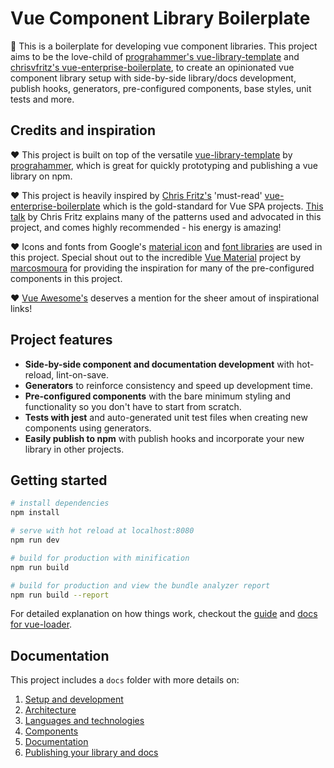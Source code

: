 # Vue Component Library Boilerplate

:wave: This is a boilerplate for developing vue component libraries. This project aims to be the love-child of [prograhammer's vue-library-template](https://github.com/prograhammer/vue-library-template) and [chrisvfritz's vue-enterprise-boilerplate](https://github.com/chrisvfritz/vue-enterprise-boilerplate), to create an opinionated vue component library setup with side-by-side library/docs development, publish hooks, generators, pre-configured components, base styles, unit tests and more.

## Credits and inspiration

:heart: This project is built on top of the versatile [vue-library-template](https://github.com/prograhammer/vue-library-template) by [prograhammer](https://github.com/prograhammer), which is great for quickly prototyping and publishing a vue library on npm.

:heart: This project is heavily inspired by [Chris Fritz's](https://github.com/chrisvfritz) 'must-read' [vue-enterprise-boilerplate](https://github.com/chrisvfritz/vue-enterprise-boilerplate) which is the gold-standard for Vue SPA projects. [This talk](https://youtu.be/7lpemgMhi0k) by Chris Fritz explains many of the patterns used and advocated in this project, and comes highly recommended - his energy is amazing!

:heart: Icons and fonts from Google's [material icon](https://material.io/icons/) and [font libraries](https://fonts.google.com/) are used in this project. Special shout out to the incredible [Vue Material](https://vuematerial.io/) project by [marcosmoura](https://github.com/marcosmoura) for providing the inspiration for many of the pre-configured components in this project.

:heart: [Vue Awesome's](https://github.com/vuejs/awesome-vue) deserves a mention for the sheer amout of inspirational links!

## Project features

* **Side-by-side component and documentation development** with hot-reload, lint-on-save.
* **Generators** to reinforce consistency and speed up development time.
* **Pre-configured components** with the bare minimum styling and functionality so you don't have to start from scratch.
* **Tests with jest** and auto-generated unit test files when creating new components using generators.
* **Easily publish to npm** with publish hooks and incorporate your new library in other projects.

## Getting started

``` bash
# install dependencies
npm install

# serve with hot reload at localhost:8080
npm run dev

# build for production with minification
npm run build

# build for production and view the bundle analyzer report
npm run build --report
```

For detailed explanation on how things work, checkout the [guide](http://vuejs-templates.github.io/webpack/) and [docs for vue-loader](http://vuejs.github.io/vue-loader).

## Documentation

This project includes a `docs` folder with more details on:

1. [Setup and development](docs/development.md)
1. [Architecture](docs/architecture.md)
1. [Languages and technologies](docs/tech.md)
1. [Components](docs/components.md)
1. [Documentation](docs/documentation.md)
1. [Publishing your library and docs](docs/publishing.md)